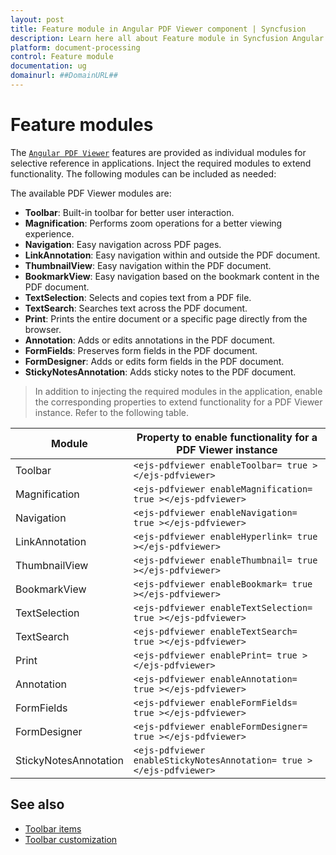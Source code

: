 ```yaml
---
layout: post
title: Feature module in Angular PDF Viewer component | Syncfusion
description: Learn here all about Feature module in Syncfusion Angular PDF Viewer component of Syncfusion Essential JS 2 and more.
platform: document-processing
control: Feature module
documentation: ug
domainurl: ##DomainURL##
---
```


# Feature modules

The [`Angular PDF Viewer`](https://www.syncfusion.com/pdf-viewer-sdk) features are provided as individual modules for selective reference in applications. Inject the required modules to extend functionality. The following modules can be included as needed:

The available PDF Viewer modules are:

* **Toolbar**: Built-in toolbar for better user interaction.
* **Magnification**: Performs zoom operations for a better viewing experience.
* **Navigation**: Easy navigation across PDF pages.
* **LinkAnnotation**: Easy navigation within and outside the PDF document.
* **ThumbnailView**: Easy navigation within the PDF document.
* **BookmarkView**: Easy navigation based on the bookmark content in the PDF document.
* **TextSelection**: Selects and copies text from a PDF file.
* **TextSearch**: Searches text across the PDF document.
* **Print**: Prints the entire document or a specific page directly from the browser.
* **Annotation**: Adds or edits annotations in the PDF document.
* **FormFields**: Preserves form fields in the PDF document.
* **FormDesigner**: Adds or edits form fields in the PDF document.
* **StickyNotesAnnotation**: Adds sticky notes to the PDF document.

>In addition to injecting the required modules in the application, enable the corresponding properties to extend functionality for a PDF Viewer instance.
Refer to the following table.

| Module | Property to enable functionality for a PDF Viewer instance |
|---|---|
|Toolbar|`<ejs-pdfviewer enableToolbar= true ></ejs-pdfviewer>`|
|Magnification|`<ejs-pdfviewer enableMagnification= true ></ejs-pdfviewer>`|
|Navigation|`<ejs-pdfviewer enableNavigation= true ></ejs-pdfviewer>`|
|LinkAnnotation|`<ejs-pdfviewer enableHyperlink= true ></ejs-pdfviewer>`|
|ThumbnailView|`<ejs-pdfviewer enableThumbnail= true ></ejs-pdfviewer>`|
|BookmarkView|`<ejs-pdfviewer enableBookmark= true ></ejs-pdfviewer>`|
|TextSelection|`<ejs-pdfviewer enableTextSelection= true ></ejs-pdfviewer>`|
|TextSearch|`<ejs-pdfviewer enableTextSearch= true ></ejs-pdfviewer>`|
|Print|`<ejs-pdfviewer enablePrint= true ></ejs-pdfviewer>`|
|Annotation|`<ejs-pdfviewer enableAnnotation= true ></ejs-pdfviewer>`|
|FormFields|`<ejs-pdfviewer enableFormFields= true ></ejs-pdfviewer>`|
|FormDesigner|`<ejs-pdfviewer enableFormDesigner= true ></ejs-pdfviewer>`|
|StickyNotesAnnotation|`<ejs-pdfviewer enableStickyNotesAnnotation= true ></ejs-pdfviewer>`|

## See also

* [Toolbar items](./toolbar)
* [Toolbar customization](./how-to/toolbar_customization)